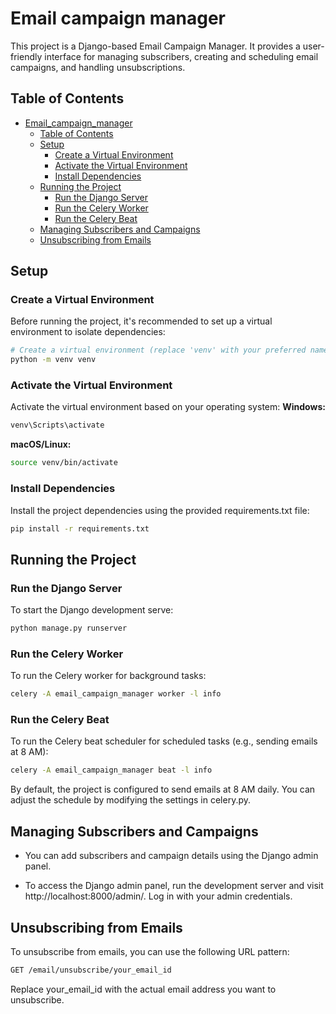 # Email campaign manager

This project is a Django-based Email Campaign Manager. It provides a user-friendly interface for managing subscribers, creating and scheduling email campaigns, and handling unsubscriptions.

## Table of Contents

- [Email_campaign_manager](#email_campaign_manager)
  - [Table of Contents](#table-of-contents)
  - [Setup](#setup)
    - [Create a Virtual Environment](#create-a-virtual-environment)
    - [Activate the Virtual Environment](#activate-the-virtual-environment)
    - [Install Dependencies](#install-dependencies)
  - [Running the Project](#running-the-project)
    - [Run the Django Server](#run-the-django-server)
    - [Run the Celery Worker](#run-the-celery-worker)
    - [Run the Celery Beat](#run-the-celery-beat)
  - [Managing Subscribers and Campaigns](#managing-subscribers-and-campaigns)
  - [Unsubscribing from Emails](#unsubscribing-from-emails)

## Setup

### Create a Virtual Environment

  Before running the project, it's recommended to set up a virtual environment to isolate dependencies:

  ```bash
  # Create a virtual environment (replace 'venv' with your preferred name)
  python -m venv venv
  ```
### Activate the Virtual Environment
  Activate the virtual environment based on your operating system:
  **Windows:**
  ```bash
  venv\Scripts\activate
  ```
  **macOS/Linux:**
  ```bash
  source venv/bin/activate
  ```
### Install Dependencies
  Install the project dependencies using the provided requirements.txt file:
  ```bash
  pip install -r requirements.txt
  ```

## Running the Project
### Run the Django Server
  To start the Django development serve:
  ```bash
  python manage.py runserver
  ```

### Run the Celery Worker
  To run the Celery worker for background tasks:
  ```bash
  celery -A email_campaign_manager worker -l info
  ```
### Run the Celery Beat
To run the Celery beat scheduler for scheduled tasks (e.g., sending emails at 8 AM):

```bash
celery -A email_campaign_manager beat -l info
```
By default, the project is configured to send emails at 8 AM daily. You can adjust the schedule by modifying the settings in celery.py.

## Managing Subscribers and Campaigns
- You can add subscribers and campaign details using the Django admin panel.

- To access the Django admin panel, run the development server and visit http://localhost:8000/admin/. Log in with your admin credentials.

## Unsubscribing from Emails
To unsubscribe from emails, you can use the following URL pattern:
```bash
GET /email/unsubscribe/your_email_id
```
Replace your_email_id with the actual email address you want to unsubscribe.

